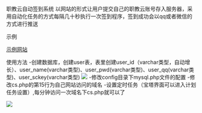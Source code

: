 职教云自动签到系统
以网站的形式让用户提交自己的职教云账号存入服务器，采用自动化任务的方式每隔几十秒执行一次签到程序，签到成功会以qq或者微信的方式进行推送

示例

[示例网站](http://zjy.feidanyl.top)


使用方法
-创建数据库，创建user表，表里创建user_id（varchar类型，自动增长）、user_name(varchar类型)、user_pwd(varchar类型)、user_qq(varchar类型)、user_sckey(varchar类型)
![](https://tu.yaohuo.me/imgs/2021/02/709d72da6dd4b04f.png)
-修改config目录下mysql.php文件的配置
-修改cs.php的第15行为自己网站访问的域名
-设置定时任务（宝塔界面可以进入计划任务设置）,每分钟访问一次域名下cs.php就可以了

![](https://tu.yaohuo.me/imgs/2021/02/951ac2f3bf755cb5.png)
